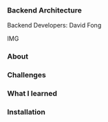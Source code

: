 ### Backend Architecture

Backend Developers: David Fong

IMG

### About

### Challenges

### What I learned

### Installation

